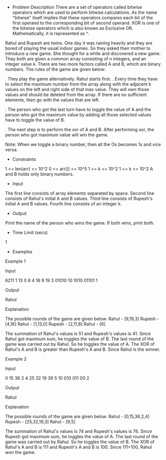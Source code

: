 - Problem Description
There are a set of operators called bitwise operators which are used to perform bitwise calculations. As the name "bitwise" itself implies that these operators compares each bit of the
first operand to the corresponding bit of second operand. XOR is one of the bitwise operators which is also known as Exclusive OR. Mathematically, it is represented as ^.

Rahul and Rupesh are twins. One day it was raining heavily and they are bored of playing the usual indoor games. So they asked their mother to introduce a new game. She thought for a
while and discovered a new game. They both are given a common array consisting of n integers, and an integer value k. There are two more factors called A and B, which are binary
numbers. The rules of the game are given below:

. They play the game alternatively. Rahul starts first.
. Every time they have to select the maximum number from the array along with the adjacent k values on the left and right side of that max value. They will own those values and
should be deleted from the array. If there are no sufficient elements, then go with the values that are left.

. The person who got the last turn have to toggle the value of A and the person who got the maximum value by adding all those selected values have to toggle the value of B.

. The next step is to perform the xor of A and B. After performing xor, the person who got maximum value will win the game.

Note: When we toggle a binary number, then all the Os becomes 1s and vice versa.

- Constraints

1 <= len(arr) <= 10^2
0 <= arr[i] <= 10^5
1 <= k <= 10^2
1 <= k <= 10^2
A and B holds only binary numbers.

- Input

The first line consists of array elements separated by space.
Second line consists of Rahul's initial A and B values.
Third line consists of Rupesh's initial A and B values.
Fourth line consists of an integer k.

- Output

Print the name of the person who wins the game. If both wins, print both.

- Time Limit (secs)

1

- Examples

Example 1

Input

6211 1 13 0 8 4 16 9 19 3
01010 10
1010 01101
1

Output

Rahul

Explanation

The possible rounds of the game are given below.
Rahul - [9,19,3]
Rupesh - [4,16]
Rahul - [1,13,0]
Rupesh - [2,11,8]
Rahul - [6]

The summation of Rahul's values is 51 and Rupesh's values is 41. Since Rahul got maximum sum, he toggles the value of B. The last round of the game was carried out by Rahul. So he
toggles the value of A. The XOR of Rahul's A and B is greater than Rupesh's A and B. Since Rahul is the winner.

Example 2

Input

0 15 36 2 4 25 32 19 39 5
10 010
011 00
2

Output

Rahul

Explanation

The possible rounds of the game are given below.
Rahul - [0,15,36,2,4]
Rupesh - [25,32,19,3]
Rahul - [9,5]

The summation of Rahul's values is 74 and Rupesh's values is 76. Since Rupesh got maximum sum, he toggles the value of A. The last round of the game was carried out by Rahul. So
he toggles the value of B. The XOR of Rahul's A and B is 111 and Rupesh's A and B is 100. Since 111>100, Rahul won the game.